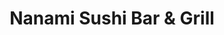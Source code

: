 ---
layout: place
title: "Nanami Sushi Bar & Grill"
permalink: /texas/austin/nanami-sushi-bar-grill.html
stateAbbr: TX
stateName: Texas
cityName: Austin
place_id: ChIJzR-XJnFMW4YRXQD8BnDS6IA
photos:
  - name: >-
      places/ChIJzR-XJnFMW4YRXQD8BnDS6IA/photos/AeeoHcLEYUkFRmjWMp5dp4mOssI_mJ0Vs2w5obx6XztbbA3fg_Xg-KKgZFtASWDdAg6r8Eluo1ZsnrCG-WAbnzSjSAGGsmo4v2unxdTd1ByQO-OtEIitss0TIWsDVrM0VG81kcpCL8RMlNds6S8JpNsvz58UEC2T0BTiEEquZKf8IvWMhyQ_QBAbkN4t210uSgCKt1-lBXPciu1KWRkWY_00XLUUKQPG808vOOcVpue0WkzUGU_TE8huA1sLP4lE9HyhUJS5nmnmA-atJsvMQUwNmXYxWJbyH0IDSGFwJP4F2V6atYeNyAO-iqI_BZaZ34sAW5Sp2N6yOQRdWlTxTNF08jrIZ8jbb0sVn9LMDdaUOxmfzryl3ZaXfmFbbGR_M02mOldhYoyxSFQV-CMnIzpTPwYYVAgnH4m5Bul8zb6gupG0Ew
    widthPx: 3360
    heightPx: 1680
    authorAttributions:
      - displayName: Jackie Medina
        uri: https://maps.google.com/maps/contrib/117880412866590633022
        photoUri: >-
          https://lh3.googleusercontent.com/a-/ALV-UjVnNvWqTLAhvKWJn13KfI8gkRHkQPt3EieE4tmxzmF6E9gxZga8YA=s100-p-k-no-mo
    flagContentUri: >-
      https://www.google.com/local/imagery/report/?cb_client=maps_api_places.places_api&image_key=!1e10!2sCIHM0ogKEICAgIDEg93RaA&hl=en-US
    googleMapsUri: >-
      https://www.google.com/maps/place//data=!3m4!1e2!3m2!1sCIHM0ogKEICAgIDEg93RaA!2e10!4m2!3m1!1s0x865b4c7126971fcd:0x80e8d27006fc005d
  - name: >-
      places/ChIJzR-XJnFMW4YRXQD8BnDS6IA/photos/AeeoHcL3ucHG79fyuPmpgzC_FDKK5a5PuQjtJARjHAMYQfIzwBaopojQXHca0rnXyEG-d2v9DdR2Ev2ywTI-iDLRQVjUuvI_n0VZKjl4DsQlgD-mvcVloXIBU-iSnT65hv-_MyXdf1Tm9GRtjwYbVDn_aCt6YR3PLtgZanepckHQM58JGnu1jKBD5nQDJ_5Em_ueTGDSPwWCrZraNmxTQp_SAHVJPjOzoKXXOvn5Kjspw1jMWSMZfEgctZgRNgjsau8NAKyO9g7lB1J0cIEd48f5PfmZJNPTdyTaAJKHwA2p4Uf-Xw
    widthPx: 792
    heightPx: 800
    authorAttributions:
      - displayName: Nanami Sushi Bar & Grill
        uri: https://maps.google.com/maps/contrib/102438250953439460215
        photoUri: >-
          https://lh3.googleusercontent.com/a/ACg8ocKCuggoVkYXYB1YAMcU54nd4SzH39Ve6D0ofdGHw06nl-iXkg=s100-p-k-no-mo
    flagContentUri: >-
      https://www.google.com/local/imagery/report/?cb_client=maps_api_places.places_api&image_key=!1e10!2sAF1QipNZRcixRZuwFxzbN_aS_koIzPcDgLzxMbL4CZbR&hl=en-US
    googleMapsUri: >-
      https://www.google.com/maps/place//data=!3m4!1e2!3m2!1sAF1QipNZRcixRZuwFxzbN_aS_koIzPcDgLzxMbL4CZbR!2e10!4m2!3m1!1s0x865b4c7126971fcd:0x80e8d27006fc005d
  - name: >-
      places/ChIJzR-XJnFMW4YRXQD8BnDS6IA/photos/AeeoHcI3u74gPpvNLN-zKkKFQqJ4J5pwUxjRbUEBLvQzVA5M4pKOALGBaTap9GVhdrhsDdR9zOVyDJCUao3cElkhSz3UEGEy6cvTzItOavAGURk_GgHtX-WhpgDYHJaif41oN0pD54aDeoO2StN20Gj9-6SuACk1ULdr8yNtnju2VLryUTOrXxxuv4qd4G92gZqgysRIsgxo8wVjm2ul74IA7IbRknl-EN32natlwStTmSLyFvW40xOMuTviU0-K7OTsMENZFiHouqyvaOUJR55eACw45C6iSLE_eLYzvulaEQzy-oo-jEmJWEpsmvtcds-1YIIPRbiohz7lQjFABMUvxQCospBo7NpgNQxilUskksDoih9F2D7-QJnj6iqpAetjOnUX4-_cfiAuXdfyUJnwJMH77xgMSYstI1LyCu5xs-aKmooI
    widthPx: 1242
    heightPx: 2208
    authorAttributions:
      - displayName: Aidan Chang
        uri: https://maps.google.com/maps/contrib/115293714908580713515
        photoUri: >-
          https://lh3.googleusercontent.com/a-/ALV-UjXZaAdsApfzJvOokVGqWqp3UJWWqrPnLMuF0XL0UcIH1r05jUrklA=s100-p-k-no-mo
    flagContentUri: >-
      https://www.google.com/local/imagery/report/?cb_client=maps_api_places.places_api&image_key=!1e10!2sCIHM0ogKEICAgMCwkJT8iQE&hl=en-US
    googleMapsUri: >-
      https://www.google.com/maps/place//data=!3m4!1e2!3m2!1sCIHM0ogKEICAgMCwkJT8iQE!2e10!4m2!3m1!1s0x865b4c7126971fcd:0x80e8d27006fc005d
  - name: >-
      places/ChIJzR-XJnFMW4YRXQD8BnDS6IA/photos/AeeoHcJA1H2GjnU_20zJT-9gBP-HCfLwoFaCfANzlt85vN9qB3mxcyh8S2bc8iqQnwkypjV0Zvllj91VJFNKkRPpPCDAEA2YVpYoghtD70_5BMyZwhX0TMGPUTvIsTxQWsjnLu3dqby88jn156d7UJaSMp_Q-Uq4l3BF1mzB_KGuTCgRRBOT6f9o7ZrhoP4lVMhmCkgE92fmdisgA_-bhusqrhjLGmboJIuOWtuFQtmeRL8lDlbC1BEUuWN9yNEa1ErZ0vYVbf2stKGCqcRwhP34nFTIldAbWQa_GmU68W0EjUPhW2xGsKgOrXvouKSEXxCce5CNdrAyrrKpiFXcNdFmYGJ9Y9VuM2DsU9d92BrmoRs-xZVnHJQDwqmRJlQjDN6SGWeWKH7PWl_3xrp5hugR06JWo4cLhlgGUmNNEvKOswyCUA
    widthPx: 3024
    heightPx: 4032
    authorAttributions:
      - displayName: Crystal Zuniga
        uri: https://maps.google.com/maps/contrib/104706636699112798895
        photoUri: >-
          https://lh3.googleusercontent.com/a-/ALV-UjVTo8vRPPv2iXfYxbzXxJcKywYVyZhd1hm4gt92Dz0ZKVa-i7-x=s100-p-k-no-mo
    flagContentUri: >-
      https://www.google.com/local/imagery/report/?cb_client=maps_api_places.places_api&image_key=!1e10!2sCIHM0ogKEICAgIC75-qLJQ&hl=en-US
    googleMapsUri: >-
      https://www.google.com/maps/place//data=!3m4!1e2!3m2!1sCIHM0ogKEICAgIC75-qLJQ!2e10!4m2!3m1!1s0x865b4c7126971fcd:0x80e8d27006fc005d
  - name: >-
      places/ChIJzR-XJnFMW4YRXQD8BnDS6IA/photos/AeeoHcJNfCkXs6MtJuJx1XsbI5stxuezk7GhgxOjMG5dyLmEaErCyDQVX2IMiWH9czrRIT8EZ5SyRwye7tlkFcaPC6SEGiqk43pGsTV3VhLdoNQqMf1csBVRTc1-yFVSKvwEl8EwrzOE3Idav6XxTdS02b8-LCaxnulpZOFp1ny79c8Rg7qGorwGDd8KSfqnrgdskRP19Ff8SDNBfpkvdrsUyV4br0G9aLJu6_628i93nd6y35s0qTVwhSYFJ3E7akPwZoddocbBpJ-2xB_acluPmSQy-TNaIi7nPRVqqhwRz3wKkHwnzIxmTvKjxonM97KEx4cGzQEd673P-MMYwv9MPJJZ-KbwSHjZHkKmHEGwboA-O-CJRjMfojnBx7VzAWFuNB1bTnoXOro1gP7L2ofYqZ-jtHlfQLCtcZhAGtsG5zDX0ioO
    widthPx: 3024
    heightPx: 4032
    authorAttributions:
      - displayName: John U Guzel
        uri: https://maps.google.com/maps/contrib/106638693959801819447
        photoUri: >-
          https://lh3.googleusercontent.com/a-/ALV-UjXnCGIGAY0B541PPhJIXu30jj0hd9oPZ7-YqCtboEKfX4hWfBopeA=s100-p-k-no-mo
    flagContentUri: >-
      https://www.google.com/local/imagery/report/?cb_client=maps_api_places.places_api&image_key=!1e10!2sCIHM0ogKEICAgID6-M69qwE&hl=en-US
    googleMapsUri: >-
      https://www.google.com/maps/place//data=!3m4!1e2!3m2!1sCIHM0ogKEICAgID6-M69qwE!2e10!4m2!3m1!1s0x865b4c7126971fcd:0x80e8d27006fc005d
  - name: >-
      places/ChIJzR-XJnFMW4YRXQD8BnDS6IA/photos/AeeoHcJ4hGPBYEjQ4Tt9lkVOiC4I1eChtzAX-myo8sCintWBKV-8PnT8vHbgtSOU3kqsk6b2Pi-VovYzRhCbRjaqNJ5KST8HOfYrMEAYnrrgMtRORKGVj8pRP_wIbmjlO7vpgfIEe9l1UyuifVniP3Bplf7F6s6zwXf7sWL5onlwIDHGazyK_k_P8MBgGj7emhT-2RVyrx6tOlMNhSs57JkTM5O-Xh6KqK_zzlZKtA0nMbYxWRdgdbRE0IG7ZlYmc7LkSo26tCgBHUg176MlsWGWQ9Q2lfU0958agLn32xgFzKH4MQ
    widthPx: 1169
    heightPx: 641
    authorAttributions:
      - displayName: Nanami Sushi Bar & Grill
        uri: https://maps.google.com/maps/contrib/102438250953439460215
        photoUri: >-
          https://lh3.googleusercontent.com/a/ACg8ocKCuggoVkYXYB1YAMcU54nd4SzH39Ve6D0ofdGHw06nl-iXkg=s100-p-k-no-mo
    flagContentUri: >-
      https://www.google.com/local/imagery/report/?cb_client=maps_api_places.places_api&image_key=!1e10!2sAF1QipMd99l6HS94Zfa3HCakdkR4tnl4PIsoF-E8DtM9&hl=en-US
    googleMapsUri: >-
      https://www.google.com/maps/place//data=!3m4!1e2!3m2!1sAF1QipMd99l6HS94Zfa3HCakdkR4tnl4PIsoF-E8DtM9!2e10!4m2!3m1!1s0x865b4c7126971fcd:0x80e8d27006fc005d
  - name: >-
      places/ChIJzR-XJnFMW4YRXQD8BnDS6IA/photos/AeeoHcLNHT80yXvCuYZq3fdBehIjKyy7syv6t9JKU64VU70aUx9M8gGD83Yers0WkohbRPexJFg4NC4mqyaxfnQUxgId0Dfmw7IocHNLZUx9ICAqlgtTp4TBDK1Kj5MOX6MUewencd8LdLO-7QbUM7Qagken2bLiwmI7wHNJSXf401SCMCLChBf07vvVBI5FgYYlD5HZ9G_bOOmkOz4RtIVnzaKMfoUUSKdtEjBjYCCOlHWyVjaehcqsGAVs_grqb2tNclgqFdgAP8o0K8SkeOEWRo4vYT51rFf6eoqjF30oJKt7V9G8g7xtJb6cMx8svQhfe5JEXhG0QkYA6kz4bP1lwM06kt37H34jogAU4OISevBqO1ltzsuQ73--vdUy_AYtjt3DOg0uCwpbwFC3AuwdBKWLo_7jdno_BYRbSLfHL79fGTE
    widthPx: 3024
    heightPx: 4032
    authorAttributions:
      - displayName: Joshua Ehl
        uri: https://maps.google.com/maps/contrib/105518995314529414123
        photoUri: >-
          https://lh3.googleusercontent.com/a-/ALV-UjUWHNhyrwoa55UhJkFl8ehzT0snpAKHcDhhKSQCZ5IDL6DxuMFS=s100-p-k-no-mo
    flagContentUri: >-
      https://www.google.com/local/imagery/report/?cb_client=maps_api_places.places_api&image_key=!1e10!2sCIHM0ogKEICAgMCQkKHCkwE&hl=en-US
    googleMapsUri: >-
      https://www.google.com/maps/place//data=!3m4!1e2!3m2!1sCIHM0ogKEICAgMCQkKHCkwE!2e10!4m2!3m1!1s0x865b4c7126971fcd:0x80e8d27006fc005d
  - name: >-
      places/ChIJzR-XJnFMW4YRXQD8BnDS6IA/photos/AeeoHcLrwsw6GJx92QTpW2lzhjXkC0mlTezsBuTTLgAnOEeXXY1jovqVnLMMruA7Pxv04aSpaOe3bpZ33IuEt9w6T7bfcqaJeV6B4LLk3W0qKYohNGAeIGKcConebLvugqGDKdcKro31fkcFkQiWzRXbBhFaIcbsbT-8RrVyRQawdGuoNfi3GgJPXeOWpjBEYXdkBW-IjKJh6apXrNBCp5HnoaN7hfnBsx4puCXM5Um0E65MCrAoaGBVNhfH5UqUD3w9VlCEbDANbfJ2eLjS7v-u2fgpgctDKAsVMs-OygJqn8ju8A
    widthPx: 1169
    heightPx: 643
    authorAttributions:
      - displayName: Nanami Sushi Bar & Grill
        uri: https://maps.google.com/maps/contrib/102438250953439460215
        photoUri: >-
          https://lh3.googleusercontent.com/a/ACg8ocKCuggoVkYXYB1YAMcU54nd4SzH39Ve6D0ofdGHw06nl-iXkg=s100-p-k-no-mo
    flagContentUri: >-
      https://www.google.com/local/imagery/report/?cb_client=maps_api_places.places_api&image_key=!1e10!2sAF1QipO6z8duYdawHG020KXCpA0ULy5XDo2TmTnhiCD7&hl=en-US
    googleMapsUri: >-
      https://www.google.com/maps/place//data=!3m4!1e2!3m2!1sAF1QipO6z8duYdawHG020KXCpA0ULy5XDo2TmTnhiCD7!2e10!4m2!3m1!1s0x865b4c7126971fcd:0x80e8d27006fc005d
  - name: >-
      places/ChIJzR-XJnFMW4YRXQD8BnDS6IA/photos/AeeoHcIrE74LhnDzg7Me0TtbNUR3Tm79gnLtFeMcf1gQ8FOKaiOjE2NZd2swsgcdMJM7iJKMFke0FzMZzILwybJd7Ygl29GnZY5Jfp0QPNFG5p_fGDYKyDDy1OI7MgIlar9W3_3-2DVYsOY5imNnC6nFi15fVZZXMnZIt3Tho1aMvQPjDh4W9O4qE84d6p6LIzWvapnjT4va4_OyVn3NWhq5T9ReynEkSgI-05mwR8Y3fGwcpbmjX30MUNjVRk8ptdzc9sBUwYXTXEXlMdVu2SfivDqCOSCFw-cEWE-6j_Thk5AJC5Ix2RzgLmLqy9q6-Uttf26Tmb8CJZqbwLGBWC9YJFI8kMyGfRqbDIRhLGTp-mck4q5L133I0FYwhw28DInvPzRE5mRrbBTdRLdgq9xiKHVoWpAfV8XSZm50wNmjNnYUSw
    widthPx: 4032
    heightPx: 3024
    authorAttributions:
      - displayName: AmaLinda Chindori-Chininga
        uri: https://maps.google.com/maps/contrib/100565274356204219778
        photoUri: >-
          https://lh3.googleusercontent.com/a-/ALV-UjV7fyV5fghWD4ZEGmVU5BaJvwhxZgOYF8_GeojKm6MeQ1maUus=s100-p-k-no-mo
    flagContentUri: >-
      https://www.google.com/local/imagery/report/?cb_client=maps_api_places.places_api&image_key=!1e10!2sCIHM0ogKEICAgICC3ozlWw&hl=en-US
    googleMapsUri: >-
      https://www.google.com/maps/place//data=!3m4!1e2!3m2!1sCIHM0ogKEICAgICC3ozlWw!2e10!4m2!3m1!1s0x865b4c7126971fcd:0x80e8d27006fc005d
  - name: >-
      places/ChIJzR-XJnFMW4YRXQD8BnDS6IA/photos/AeeoHcK1_BtYzeJHLyL6NgnTzoq6eHsFEd6hCAVmR6En6qgI6pfQQMoQzhkj9fxWAE5KxTXiwyjnbLSuAd7FNMpSw4qYVmEfnZWL6wtBTOrnGBnVWF_R4Fx9_MlUjHrbWU7I5DRw38bwBuwdnw1kPC7csPq7s4M1Yc7COlPcDQ1kuxQmhqrhY860_dcin156DtIkUecP-SMAseUn1-pH49QT9EnypmiGfD1cKBddEaxeb2XS9qYyXzn6c32WWYGk3F-YH8GXqKOkI4tc6qhZxZc3UhkXjq6pQkInJNNS7D4DcJHNWw
    widthPx: 2268
    heightPx: 4032
    authorAttributions:
      - displayName: Nanami Sushi Bar & Grill
        uri: https://maps.google.com/maps/contrib/102438250953439460215
        photoUri: >-
          https://lh3.googleusercontent.com/a/ACg8ocKCuggoVkYXYB1YAMcU54nd4SzH39Ve6D0ofdGHw06nl-iXkg=s100-p-k-no-mo
    flagContentUri: >-
      https://www.google.com/local/imagery/report/?cb_client=maps_api_places.places_api&image_key=!1e10!2sAF1QipMYEzILCZMmbIXhdtQoeNJqAuVNRbw1ZUqIRfH3&hl=en-US
    googleMapsUri: >-
      https://www.google.com/maps/place//data=!3m4!1e2!3m2!1sAF1QipMYEzILCZMmbIXhdtQoeNJqAuVNRbw1ZUqIRfH3!2e10!4m2!3m1!1s0x865b4c7126971fcd:0x80e8d27006fc005d
address: 9001 Brodie Ln B1, Austin, TX 78748, USA
street: 9001 Brodie Ln B1
city: Austin
state: TX
zip: '78748'
country: USA
neighborhood: Cherry Creek
latitude: '30.193486'
longitude: '-97.843036'
accessibility_options:
  wheelchairAccessibleParking: true
  wheelchairAccessibleEntrance: true
  wheelchairAccessibleRestroom: true
  wheelchairAccessibleSeating: true
business_status: OPERATIONAL
name: Nanami Sushi Bar & Grill
google_maps_links:
  directionsUri: >-
    https://www.google.com/maps/dir//''/data=!4m7!4m6!1m1!4e2!1m2!1m1!1s0x865b4c7126971fcd:0x80e8d27006fc005d!3e0
  placeUri: https://maps.google.com/?cid=9288905610046996573
  writeAReviewUri: >-
    https://www.google.com/maps/place//data=!4m3!3m2!1s0x865b4c7126971fcd:0x80e8d27006fc005d!12e1
  reviewsUri: >-
    https://www.google.com/maps/place//data=!4m4!3m3!1s0x865b4c7126971fcd:0x80e8d27006fc005d!9m1!1b1
  photosUri: >-
    https://www.google.com/maps/place//data=!4m3!3m2!1s0x865b4c7126971fcd:0x80e8d27006fc005d!10e5
primary_type: Sushi Restaurant
opening_hours:
  regular: null
  current: null
secondary_opening_hours:
  regular:
    weekdayDescriptions: null
    type: null
  current:
    weekdayDescriptions: null
    type: null
phone: (512) 292-4228
price_level: PRICE_LEVEL_MODERATE
price_range: $20 &ndash; $30
rating: '4.2'
rating_count: 582
website: https://nanamisushi.com/
description: null
reviews: null
parking_options: null
payment_options: null
allow_dogs: null
curbside_pickup: null
delivery: null
dine_in: null
good_for_children: null
good_for_groups: null
good_for_sports: null
live_music: null
menu_for_children: null
outdoor_seating: null
reservable: null
restroom: null
serves_beer: null
serves_breakfast: null
serves_brunch: null
serves_cocktails: null
serves_coffee: null
serves_dinner: null
serves_dessert: null
serves_lunch: null
serves_vegetarian_food: null
serves_wine: null
takeout: null

---